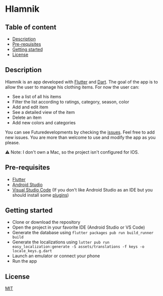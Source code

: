 # Hlamnik

## Table of content

  * [Description](#description)
  * [Pre-requisites](#pre-requisites)
  * [Getting started](#getting-started)
  * [License](#license)


## Description

Hlamnik is an app developed with [Flutter](https://flutter.dev/) and [Dart](https://dart.dev/). 
The goal of the app is to allow the user to manage his clothing items.
For now the user can:
* See a list of all his items
* Filter the list according to ratings, category, season, color
* Add and edit item
* See a detailed view of the item
* Delete an item
* Add new colors and categories

You can see Future<void>developments by checking the [issues](https://github.com/malain96/Hlamnik/issues). Feel free to add new issues.
You are more than welcome to use and modify the app as you please. 

:warning: Note: I don't own a Mac, so the project isn't configured for IOS.
 
## Pre-requisites

* [Flutter](https://flutter.dev/docs/get-started/install)
* [Android Studio](https://developer.android.com/studio)
* [Visual Studio Code](https://code.visualstudio.com/) (If you don't like Android Studio as an IDE but you should install some [plugins](https://flutter.dev/docs/get-started/editor?tab=vscode))

## Getting started

* Clone or download the repository 
* Open the project in your favorite IDE (Android Studio or VS Code)
* Generate the database using `flutter packages pub run build_runner build`
* Generate the localizations using `lutter pub run easy_localization:generate -S assets/translations -f keys -o locale_keys.g.dart`
* Launch an emulator or connect your phone
* Run the app

## License

[MIT](https://github.com/malain96/Hlamnik/blob/master/LICENSE.md)
